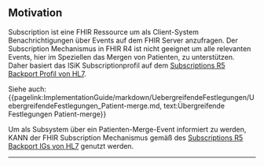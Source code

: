 ## Motivation

 Subscription ist eine FHIR Ressource um als Client-System Benachrichtigungen über Events auf dem FHIR Server anzufragen. Der Subscription Mechanismus in FHIR R4 ist nicht geeignet um alle relevanten Events, hier im Speziellen das Mergen von Patienten, zu unterstützen. Daher basiert das ISiK Subscriptionprofil auf dem [Subscriptions R5 Backport Profil von HL7](https://hl7.org/fhir/uv/subscriptions-backport/STU1.1/StructureDefinition-backport-subscription.html).

Siehe auch: {{pagelink:ImplementationGuide/markdown/UebergreifendeFestlegungen/UebergreifendeFestlegungen_Patient-merge.md, text:Übergreifende Festlegungen Patient-merge}}

Um als Subsystem über ein Patienten-Merge-Event informiert zu werden, KANN der FHIR Subscription Mechanismus gemäß des [Subscriptions R5 Backport IGs von HL7](https://hl7.org/fhir/uv/subscriptions-backport/STU1.1/index.html) genutzt werden.

---
